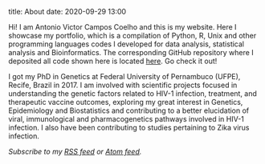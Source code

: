 title: About
date: 2020-09-29 13:00

Hi! I am Antonio Victor Campos Coelho and this is my website. Here I showcase my portfolio, which is a compilation of Python, R, Unix and other programming languages codes I developed for data analysis, statistical analysis and Bioinformatics. The corresponding GitHub repository where I deposited all code shown here is located [here](https://github.com/antoniocampos13/portfolio). Go check it out!

I got my PhD in Genetics at Federal University of Pernambuco (UFPE), Recife, Brazil in 2017. I am involved with scientific projects focused in understanding the genetic factors related to HIV-1 infection, treatment, and therapeutic vaccine outcomes, exploring my great interest in Genetics, Epidemiology and Biostatistics and contributing to a better elucidation of viral, immunological and pharmacogenetics pathways involved in HIV-1 infection. I also have been contributing to studies pertaining to Zika virus infection.

*Subscribe to my [RSS feed](https://antoniocampos13.github.io/feeds/all.rss.xml) or [Atom feed](https://antoniocampos13.github.io/feeds/all.atom.xml).*